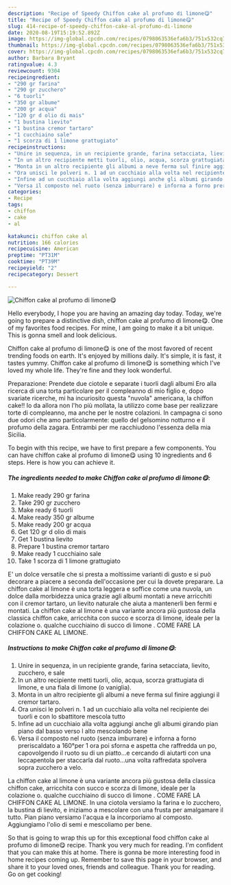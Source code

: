 ```yaml
---
description: "Recipe of Speedy Chiffon cake al profumo di limone😋"
title: "Recipe of Speedy Chiffon cake al profumo di limone😋"
slug: 414-recipe-of-speedy-chiffon-cake-al-profumo-di-limone
date: 2020-08-19T15:19:52.892Z
image: https://img-global.cpcdn.com/recipes/0798063536efa6b3/751x532cq70/chiffon-cake-al-profumo-di-limone😋-recipe-main-photo.jpg
thumbnail: https://img-global.cpcdn.com/recipes/0798063536efa6b3/751x532cq70/chiffon-cake-al-profumo-di-limone😋-recipe-main-photo.jpg
cover: https://img-global.cpcdn.com/recipes/0798063536efa6b3/751x532cq70/chiffon-cake-al-profumo-di-limone😋-recipe-main-photo.jpg
author: Barbara Bryant
ratingvalue: 4.3
reviewcount: 9304
recipeingredient:
- "290 gr farina"
- "290 gr zucchero"
- "6 tuorli"
- "350 gr albume"
- "200 gr acqua"
- "120 gr d olio di mais"
- "1 bustina lievito"
- "1 bustina cremor tartaro"
- "1 cucchiaino sale"
- "1 scorza di 1 limone grattugiato"
recipeinstructions:
- "Unire in sequenza, in un recipiente grande, farina setacciata, lievito, zucchero, e sale"
- "In un altro recipiente metti tuorli, olio, acqua, scorza grattugiata di limone, e una fiala di limone (o vaniglia)."
- "Monta in un altro recipiente gli albumi a neve ferma sul finire aggiungi il cremor tartaro."
- "Ora unisci le polveri n. 1 ad un cucchiaio alla volta nel recipiente dei tuorli e con lo sbattitore mescola tutto"
- "Infine ad un cucchiaio alla volta aggiungi anche gli albumi girando pian piano dal basso verso l alto mescolando bene"
- "Versa il composto nel ruoto (senza imburrare) e inforna a forno preriscaldato a 160°per 1 ora poi sforna e aspetta che raffredda un po, capovolgendo il ruoto su di un piatto...e cercando di aiutarti con una leccapentola per staccarla dal ruoto...una volta raffredata spolvera sopra zucchero a velo."
categories:
- Recipe
tags:
- chiffon
- cake
- al

katakunci: chiffon cake al 
nutrition: 166 calories
recipecuisine: American
preptime: "PT31M"
cooktime: "PT39M"
recipeyield: "2"
recipecategory: Dessert

---
```



![Chiffon cake al profumo di limone😋](https://img-global.cpcdn.com/recipes/0798063536efa6b3/751x532cq70/chiffon-cake-al-profumo-di-limone😋-recipe-main-photo.jpg)

Hello everybody, I hope you are having an amazing day today. Today, we're going to prepare a distinctive dish, chiffon cake al profumo di limone😋. One of my favorites food recipes. For mine, I am going to make it a bit unique. This is gonna smell and look delicious.

Chiffon cake al profumo di limone😋 is one of the most favored of recent trending foods on earth. It's enjoyed by millions daily. It's simple, it is fast, it tastes yummy. Chiffon cake al profumo di limone😋 is something which I've loved my whole life. They're fine and they look wonderful.

Preparazione: Prendete due ciotole e separate i tuorli dagli albumi Ero alla ricerca di una torta particolare per il compleanno di mio figlio e, dopo svariate ricerche, mi ha incuriosito questa &#34;nuvola&#34; americana, la chiffon cake!! Io da allora non l&#39;ho più mollata, la utilizzo come base per realizzare torte di compleanno, ma anche per le nostre colazioni. In campagna ci sono due odori che amo particolarmente: quello del gelsomino notturno e il profumo della zagara. Entrambi per me racchiudono l&#39;essenza della mia Sicilia.


To begin with this recipe, we have to first prepare a few components. You can have chiffon cake al profumo di limone😋 using 10 ingredients and 6 steps. Here is how you can achieve it.

<!--inarticleads1-->

##### The ingredients needed to make Chiffon cake al profumo di limone😋:

1. Make ready 290 gr farina
1. Take 290 gr zucchero
1. Make ready 6 tuorli
1. Make ready 350 gr albume
1. Make ready 200 gr acqua
1. Get 120 gr d olio di mais
1. Get 1 bustina lievito
1. Prepare 1 bustina cremor tartaro
1. Make ready 1 cucchiaino sale
1. Take 1 scorza di 1 limone grattugiato


E&#39; un dolce versatile che si presta a moltissime varianti di gusto e si può decorare a piacere a seconda dell&#39;occasione per cui la dovete preparare. La chiffon cake al limone è una torta leggera e soffice come una nuvola, un dolce dalla morbidezza unica grazie agli albumi montati a neve arricchiti con il cremor tartaro, un lievito naturale che aiuta a mantenerli ben fermi e montati. La chiffon cake al limone è una variante ancora più gustosa della classica chiffon cake, arricchita con succo e scorza di limone, ideale per la colazione o. qualche cucchiaino di succo di limone . COME FARE LA CHIFFON CAKE AL LIMONE. 

<!--inarticleads2-->

##### Instructions to make Chiffon cake al profumo di limone😋:

1. Unire in sequenza, in un recipiente grande, farina setacciata, lievito, zucchero, e sale
1. In un altro recipiente metti tuorli, olio, acqua, scorza grattugiata di limone, e una fiala di limone (o vaniglia).
1. Monta in un altro recipiente gli albumi a neve ferma sul finire aggiungi il cremor tartaro.
1. Ora unisci le polveri n. 1 ad un cucchiaio alla volta nel recipiente dei tuorli e con lo sbattitore mescola tutto
1. Infine ad un cucchiaio alla volta aggiungi anche gli albumi girando pian piano dal basso verso l alto mescolando bene
1. Versa il composto nel ruoto (senza imburrare) e inforna a forno preriscaldato a 160°per 1 ora poi sforna e aspetta che raffredda un po, capovolgendo il ruoto su di un piatto...e cercando di aiutarti con una leccapentola per staccarla dal ruoto...una volta raffredata spolvera sopra zucchero a velo.


La chiffon cake al limone è una variante ancora più gustosa della classica chiffon cake, arricchita con succo e scorza di limone, ideale per la colazione o. qualche cucchiaino di succo di limone . COME FARE LA CHIFFON CAKE AL LIMONE. In una ciotola versiamo la farina e lo zucchero, la bustina di lievito, e iniziamo a mescolare con una frusta per amalgamare il tutto. Pian piano versiamo l&#39;acqua e la incorporiamo al composto. Aggiungiamo l&#39;olio di semi e mescoliamo per bene. 

So that is going to wrap this up for this exceptional food chiffon cake al profumo di limone😋 recipe. Thank you very much for reading. I'm confident that you can make this at home. There is gonna be more interesting food in home recipes coming up. Remember to save this page in your browser, and share it to your loved ones, friends and colleague. Thank you for reading. Go on get cooking!
